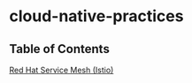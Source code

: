 # cloud-native-practices

## Table of Contents
[Red Hat Service Mesh (Istio)](./redhat-service-mesh.md)
